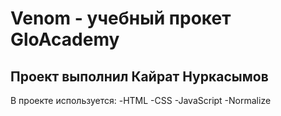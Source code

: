 # Venom - учебный прокет GloAcademy
## Проект выполнил Кайрат Нуркасымов

В проекте используется:
  -HTML
  -CSS
  -JavaScript
  -Normalize
